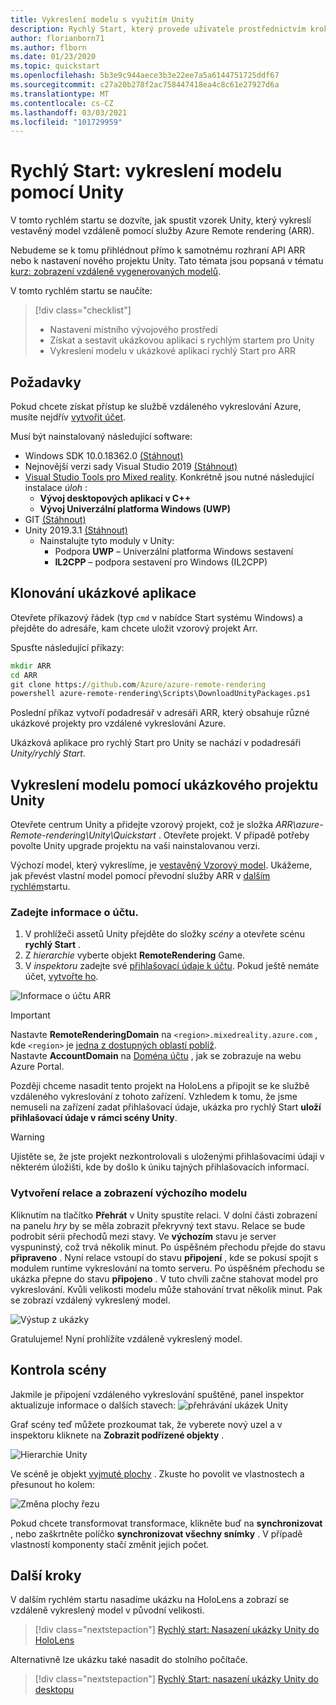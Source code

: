 ```yaml
---
title: Vykreslení modelu s využitím Unity
description: Rychlý Start, který provede uživatele prostřednictvím kroků pro vykreslení modelu
author: florianborn71
ms.author: flborn
ms.date: 01/23/2020
ms.topic: quickstart
ms.openlocfilehash: 5b3e9c944aece3b3e22ee7a5a6144751725ddf67
ms.sourcegitcommit: c27a20b278f2ac758447418ea4c8c61e27927d6a
ms.translationtype: MT
ms.contentlocale: cs-CZ
ms.lasthandoff: 03/03/2021
ms.locfileid: "101729959"
---
```

# <a name="quickstart-render-a-model-with-unity"></a>Rychlý Start: vykreslení modelu pomocí Unity

V tomto rychlém startu se dozvíte, jak spustit vzorek Unity, který vykreslí vestavěný model vzdáleně pomocí služby Azure Remote rendering (ARR).

Nebudeme se k tomu přihlédnout přímo k samotnému rozhraní API ARR nebo k nastavení nového projektu Unity. Tato témata jsou popsaná v tématu [kurz: zobrazení vzdáleně vygenerovaných modelů](../tutorials/unity/view-remote-models/view-remote-models.md).

V tomto rychlém startu se naučíte:
> [!div class="checklist"]
>
>* Nastavení místního vývojového prostředí
>* Získat a sestavit ukázkovou aplikaci s rychlým startem pro Unity
>* Vykreslení modelu v ukázkové aplikaci rychlý Start pro ARR

## <a name="prerequisites"></a>Požadavky

Pokud chcete získat přístup ke službě vzdáleného vykreslování Azure, musíte nejdřív [vytvořit účet](../how-tos/create-an-account.md).

Musí být nainstalovaný následující software:

* Windows SDK 10.0.18362.0 [(Stáhnout)](https://developer.microsoft.com/windows/downloads/windows-10-sdk)
* Nejnovější verzi sady Visual Studio 2019 [(Stáhnout)](https://visualstudio.microsoft.com/vs/older-downloads/)
* [Visual Studio Tools pro Mixed reality](/windows/mixed-reality/install-the-tools). Konkrétně jsou nutné následující instalace *úloh* :
  * **Vývoj desktopových aplikací v C++**
  * **Vývoj Univerzální platforma Windows (UWP)**
* GIT [(Stáhnout)](https://git-scm.com/downloads)
* Unity 2019.3.1 [(Stáhnout)](https://unity3d.com/get-unity/download)
  * Nainstalujte tyto moduly v Unity:
    * Podpora **UWP** – Univerzální platforma Windows sestavení
    * **IL2CPP** – podpora sestavení pro Windows (IL2CPP)

## <a name="clone-the-sample-app"></a>Klonování ukázkové aplikace

Otevřete příkazový řádek (typ `cmd` v nabídce Start systému Windows) a přejděte do adresáře, kam chcete uložit vzorový projekt Arr.

Spusťte následující příkazy:

```cmd
mkdir ARR
cd ARR
git clone https://github.com/Azure/azure-remote-rendering
powershell azure-remote-rendering\Scripts\DownloadUnityPackages.ps1
```

Poslední příkaz vytvoří podadresář v adresáři ARR, který obsahuje různé ukázkové projekty pro vzdálené vykreslování Azure.

Ukázková aplikace pro rychlý Start pro Unity se nachází v podadresáři *Unity/rychlý Start*.

## <a name="rendering-a-model-with-the-unity-sample-project"></a>Vykreslení modelu pomocí ukázkového projektu Unity

Otevřete centrum Unity a přidejte vzorový projekt, což je složka *ARR\azure-Remote-rendering\Unity\Quickstart* .
Otevřete projekt. V případě potřeby povolte Unity upgrade projektu na vaši nainstalovanou verzi.

Výchozí model, který vykreslíme, je [vestavěný Vzorový model](../samples/sample-model.md). Ukážeme, jak převést vlastní model pomocí převodní služby ARR v [dalším rychlém](convert-model.md)startu.

### <a name="enter-your-account-info"></a>Zadejte informace o účtu.

1. V prohlížeči assetů Unity přejděte do složky *scény* a otevřete scénu **rychlý Start** .
1. Z *hierarchie* vyberte objekt **RemoteRendering** Game.
1. V *inspektoru* zadejte své [přihlašovací údaje k účtu](../how-tos/create-an-account.md). Pokud ještě nemáte účet, [vytvořte ho](../how-tos/create-an-account.md).

![Informace o účtu ARR](./media/arr-sample-account-info.png)

> [!IMPORTANT]
> Nastavte **RemoteRenderingDomain** na `<region>.mixedreality.azure.com` , kde `<region>` je [jedna z dostupných oblastí poblíž](../reference/regions.md). \
> Nastavte **AccountDomain** na [Doména účtu](../how-tos/create-an-account.md#retrieve-the-account-information) , jak se zobrazuje na webu Azure Portal.

Později chceme nasadit tento projekt na HoloLens a připojit se ke službě vzdáleného vykreslování z tohoto zařízení. Vzhledem k tomu, že jsme nemuseli na zařízení zadat přihlašovací údaje, ukázka pro rychlý Start **uloží přihlašovací údaje v rámci scény Unity**.

> [!WARNING]
> Ujistěte se, že jste projekt nezkontrolovali s uloženými přihlašovacími údaji v některém úložišti, kde by došlo k úniku tajných přihlašovacích informací.

### <a name="create-a-session-and-view-the-default-model"></a>Vytvoření relace a zobrazení výchozího modelu

Kliknutím na tlačítko **Přehrát** v Unity spustíte relaci. V dolní části zobrazení na panelu *hry* by se měla zobrazit překryvný text stavu. Relace se bude podrobit sérii přechodů mezi stavy. Ve **výchozím** stavu je server vyspuninstý, což trvá několik minut. Po úspěšném přechodu přejde do stavu **připraveno** . Nyní relace vstoupí do stavu **připojení** , kde se pokusí spojit s modulem runtime vykreslování na tomto serveru. Po úspěšném přechodu se ukázka přepne do stavu **připojeno** . V tuto chvíli začne stahovat model pro vykreslování. Kvůli velikosti modelu může stahování trvat několik minut. Pak se zobrazí vzdálený vykreslený model.

![Výstup z ukázky](media/arr-sample-output.png)

Gratulujeme! Nyní prohlížíte vzdáleně vykreslený model.

## <a name="inspecting-the-scene"></a>Kontrola scény

Jakmile je připojení vzdáleného vykreslování spuštěné, panel inspektor aktualizuje informace o dalších stavech: ![ přehrávání ukázek Unity](./media/arr-sample-configure-session-running.png)

Graf scény teď můžete prozkoumat tak, že vyberete nový uzel a v inspektoru kliknete na **Zobrazit podřízené objekty** .

![Hierarchie Unity](./media/unity-hierarchy.png)

Ve scéně je objekt [vyjmuté plochy](../overview/features/cut-planes.md) . Zkuste ho povolit ve vlastnostech a přesunout ho kolem:

![Změna plochy řezu](media/arr-sample-unity-cutplane.png)

Pokud chcete transformovat transformace, klikněte buď na **synchronizovat** , nebo zaškrtněte políčko **synchronizovat všechny snímky** . V případě vlastností komponenty stačí změnit jejich počet.

## <a name="next-steps"></a>Další kroky

V dalším rychlém startu nasadíme ukázku na HoloLens a zobrazí se vzdáleně vykreslený model v původní velikosti.

> [!div class="nextstepaction"]
> [Rychlý start: Nasazení ukázky Unity do HoloLens](deploy-to-hololens.md)

Alternativně lze ukázku také nasadit do stolního počítače.

> [!div class="nextstepaction"]
> [Rychlý Start: nasazení ukázky Unity do desktopu](deploy-to-desktop.md)